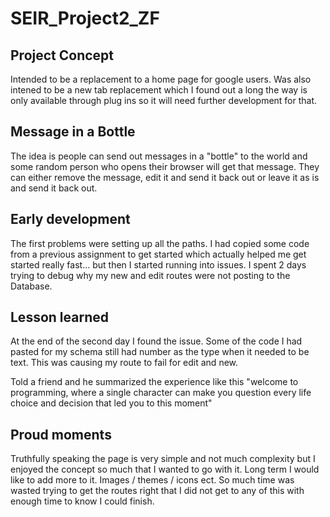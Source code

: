 # SEIR_Project2_ZF

## Project Concept

  Intended to be a replacement to a home page for google users. Was also intened to be a new tab replacement which I found out a long the way is only available through plug ins so it will need further development for that.

  ## Message in a Bottle

  The idea is people can send out messages in a "bottle" to the world and some random person who opens their browser will get that message. They can either remove the message, edit it and send it back out or leave it as is and send it back out.

  ## Early development

  The first problems were setting up all the paths. I had copied some code from a previous assignment to get started which actually helped me get started really fast... but then I started running into issues. I spent 2 days trying to debug why my new and edit routes were not posting to the Database.

  ## Lesson learned

  At the end of the second day I found the issue. Some of the code I had pasted for my schema still had number as the type when it needed to be text. This was causing my route to fail for edit and new.

  Told a friend and he summarized the experience like this "welcome to programming, where a single character can make you question every life choice and decision that led you to this moment"

  ## Proud moments

  Truthfully speaking the page is very simple and not much complexity but I enjoyed the concept so much that I wanted to go with it. Long term I would like to add more to it. Images / themes / icons ect.
  So much time was wasted trying to get the routes right that I did not get to any of this with enough time to know I could finish.
